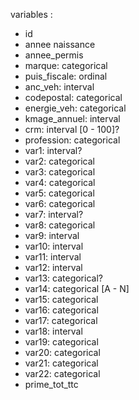 variables : 

 - id
 - annee naissance
 - annee_permis
 - marque: categorical
 - puis_fiscale: ordinal
 - anc_veh: interval
 - codepostal: categorical
 - energie_veh: categorical
 - kmage_annuel: interval
 - crm: interval [0 - 100]?
 - profession: categorical
 - var1: interval?
 - var2: categorical
 - var3: categorical
 - var4: categorical
 - var5: categorical
 - var6: categorical
 - var7: interval?
 - var8: categorical
 - var9: interval
 - var10: interval
 - var11: interval
 - var12: interval
 - var13: categorical?
 - var14: categorical [A - N]
 - var15: categorical
 - var16: categorical
 - var17: categorical
 - var18: interval
 - var19: categorical
 - var20: categorical
 - var21: categorical
 - var22: categorical
 - prime_tot_ttc

